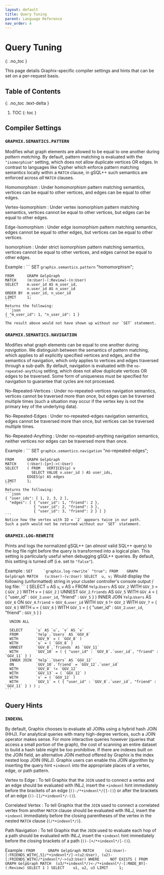 ```yaml
---
layout: default
title: Query Tuning 
parent: Language Reference
nav_order: 4
---
```


# Query Tuning
{: .no_toc }

This page details Graphix-specific compiler settings and hints that can be set on a per-request basis.

## Table of Contents
{: .no_toc .text-delta }

1. TOC
{: toc }

## Compiler Settings

### `GRAPHIX.SEMANTICS.PATTERN`

Modifies what graph elements are allowed to be equal to one another during _pattern matching_.
By default, pattern matching is evaluated with the `"isomorphism"` setting, which does not allow duplicate vertices OR edges.
In contrast to languages like Cypher which enforce pattern matching semantics locally within a `MATCH` clause, in gSQL++ such semantics are enforced across _all_ `MATCH` clauses.

Homomorphism
: Under homomorphism pattern matching semantics, vertices can be equal to other vertices, and edges can be equal to other edges.
    
Vertex-Isomorphism
: Under vertex isomorphism pattern matching semantics, vertices cannot be equal to other vertices, but edges can be equal to other edges.

Edge-Isomorphism
: Under edge isomorphism pattern matching semantics, edges cannot be equal to other edges, but vertices can be equal to other vertices.

Isomorphism
: Under strict isomorphism pattern matching semantics, vertices cannot be equal to other vertices, and edges cannot be equal to other edges.

Example
:   ```
    SET       `graphix.semantics.pattern` "homomorphism";
    
    FROM      GRAPH GelpGraph
    MATCH     (m:User)-(:Review)-(n:User)
    SELECT    m.user_id AS m_user_id,
              n.user_id AS n_user_id
    ORDER BY  m_user_id, n_user_id
    LIMIT     1;
    ```
    Returns the following:
    ```json
    { "m_user_id": 1, "n_user_id": 1 }
    ```
    The result above would not have shown up without our `SET` statement.


### `GRAPHIX.SEMANTICS.NAVIGATION`

Modifies what graph elements can be equal to one another during _navigation_.
We distinguish between the semantics of pattern matching, which applies to all explicitly specified vertices and edges, and the semantics of navigation, which only applies to vertices and edges traversed through a sub-path.
By default, navigation is evaluated with the `no-repeated-anything` setting, which does not allow duplicate vertices OR edges to be traversed.
Some form of uniqueness must be specified for navigation to guarantee that cycles are not processed.

No-Repeated-Vertices
: Under no-repeated-vertices navigation semantics, vertices cannot be traversed more than once, but edges can be traversed multiple times (such a situation may occur if the vertex key is not the primary key of the underlying data).

No-Repeated-Edges
: Under no-repeated-edges navigation semantics, edges cannot be traversed more than once, but vertices can be traversed multiple times.

No-Repeated-Anything
: Under no-repeated-anything navigation semantics, neither vertices nor edges can be traversed more than once.

Example
:   ```
    SET       `graphix.semantics.navigation` "no-repeated-edges";
    
    FROM      GRAPH GelpGraph
    MATCH     (:User)-[p+]->(:User)
    SELECT    ( FROM   VERTICES(p) v
                SELECT VALUE v.user_id ) AS user_ids,
              EDGES(p) AS edges
    LIMIT     1;
    ```
    Returns the following:
    ```json
    { "user_ids": [ 1, 2, 3, 2 ],
      "edges": [ { "user_id": 1, "friend": 2 },
                 { "user_id": 2, "friend": 3 },
                 { "user_id": 3, "friend": 2 } ] }
    ```
    Notice how the vertex with ID = `2` appears twice in our path.
    Such a path would not be returned without our `SET` statement.



### `GRAPHIX.LOG-REWRITE`

Prints and logs the normalized gSQL++ (an _almost_ valid SQL++ query) to the log file right before the query is transformed into a logical plan.
This setting is particularly useful when debugging gSQL++ queries.
By default, this setting is turned off (i.e. set to `"false"`).

Example
:   ```
    SET     `graphix.log-rewrite` "true";
    FROM    GRAPH GelpGraph
    MATCH   (u:User)-(v:User)
    SELECT  u, v;
    ```
    Would display the following (unformatted) string in your cluster controller's console output / log file:
    ```
    ( SELECT      `u` AS `u`, `v` AS `v`
      FROM        `Yelp`.`Users` AS `GGV_2`
      WITH        `GGV_3` = ( `GGV_2` )
      WITH        `v` = ( `GGV_2` )
      UNNEST      `GGV_2`.`friends` AS `GGV_5`
      WITH        `GGV_4` = ( { "user_id" : `GGV_2`.`user_id`, "friend" : `GGV_5` } )
      INNER JOIN  `Yelp`.`Users` AS `GGV_6`
      ON          `GGV_4`.`friend` = `GGV_6`.`user_id`
      WITH        `GGV_6` != `GGV_2`
      WITH        `GGV_7` = ( `GGV_6` )
      WITH        `u` = ( `GGV_6` )
      WITH        `GGV_1` = ( { "user_id" : `GGV_2`.`user_id`, "friend" : `GGV_5` } )

      UNION ALL  

      SELECT      `u` AS `u`, `v` AS `v`
      FROM        `Yelp`.`Users` AS `GGV_8`
      WITH        `GGV_9` = ( `GGV_8` )
      WITH        `u` = ( `GGV_8` )
      UNNEST      `GGV_8`.`friends` AS `GGV_11`
      WITH        `GGV_10` = ( { "user_id" : `GGV_8`.`user_id`, "friend" : `GGV_11` } )
      INNER JOIN  `Yelp`.`Users` AS `GGV_12`
      ON          `GGV_10`.`friend` = `GGV_12`.`user_id`
      WITH        `GGV_8` != `GGV_12`
      WITH        `GGV_13` = ( `GGV_12` )
      WITH        `v` = ( `GGV_12` )
      WITH        `GGV_1` = ( { "user_id" : `GGV_8`.`user_id`, "friend" : `GGV_11` } ) ) ;
    ```

## Query Hints

### `INDEXNL`

By default, Graphix chooses to evaluate all JOINs using a hybrid hash JOIN (HHJ).
For analytical queries with many high-degree vertices, such a JOIN operator makes sense.
For more interactive queries however (queries that access a small portion of the graph), the cost of scanning an entire dataset to build a hash table might be too prohibitive.
If there are indexes built on the JOIN field, an alternative JOIN method offered by Graphix is the index nested loop JOIN (INLJ).
Graphix users can enable this JOIN algorithm by inserting the query hint `+indexnl` into the appropriate places of a vertex, edge, or path pattern.

Vertex to Edge 
: To tell Graphix that the `JOIN` used to connect a vertex and an edge should be evaluated with INLJ, insert the `+indexnl` hint immediately before the brackets of an edge (`()-/*+indexnl*/[]-()`) or after the brackets of an edge (`()-[]/*+indexnl*/-()`).

Correlated Vertex
: To tell Graphix that the `JOIN` used to connect a correlated vertex from another `MATCH` clause should be evaluated with INLJ, insert the `+indexnl` immediately before the closing parentheses of the vertex in the nested `MATCH` clause (`(/*+indexnl*/)`).

Path Navigation
: To tell Graphix that the `JOIN` used to evaluate each hop of a path should be evaluated with INLJ, insert the `+indexnl` hint immediately before the closing brackets of a path (`()-[+/*+indexnl*/]-()`).

Example
:   ```
    FROM      GRAPH GelpGraph
    MATCH     (u1:User)-[:FRIENDS_WITH{,5}/*+indexnl*/]->(u2:User),
              (u2)-[:FRIENDS_WITH]/*indexnl*/->(u3:User)
    WHERE     NOT EXISTS ( FROM   GRAPH GelpGraph
                           MATCH  (u3/*+indexnl*/)<-/*+indexnl*/-[:MADE_BY]-(:Review)
                           SELECT 1 )
    SELECT    u1, u2, u3
    LIMIT     1;
    ```
